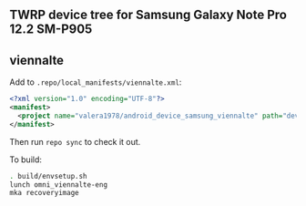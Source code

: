 ## TWRP device tree for Samsung Galaxy Note Pro 12.2 SM-P905
## viennalte

Add to `.repo/local_manifests/viennalte.xml`:

```xml
<?xml version="1.0" encoding="UTF-8"?>
<manifest>
  <project name="valera1978/android_device_samsung_viennalte" path="device/samsung/viennalte" remote="github" revision="twrp" />
</manifest>
```

Then run `repo sync` to check it out.

To build:

```sh
. build/envsetup.sh
lunch omni_viennalte-eng
mka recoveryimage
```

